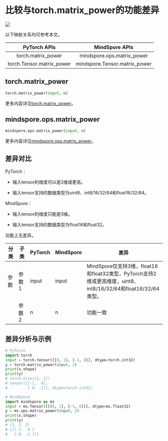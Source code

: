 # 比较与torch.matrix_power的功能差异

<a href="https://gitee.com/mindspore/docs/blob/master/docs/mindspore/source_zh_cn/note/api_mapping/pytorch_diff/matrix_power.md" target="_blank"><img src="https://mindspore-website.obs.cn-north-4.myhuaweicloud.com/website-images/master/resource/_static/logo_source.png"></a>

以下映射关系均可参考本文。

|     PyTorch APIs      |      MindSpore APIs       |
| :-------------------: | :-----------------------: |
|   torch.matrix_power    |   mindspore.ops.matrix_power    |
|    torch.Tensor.matrix_power   |  mindspore.Tensor.matrix_power   |

## torch.matrix_power

```python
torch.matrix_power(input, n)
```

更多内容详见[torch.matrix_power](https://pytorch.org/docs/1.8.1/generated/torch.matrix_power.html)。

## mindspore.ops.matrix_power

```python
mindspore.ops.matrix_power(input, n)
```

更多内容详见[mindspore.ops.matrix_power](https://www.mindspore.cn/docs/zh-CN/master/api_python/ops/mindspore.ops.matrix_power.html)。

## 差异对比

PyTorch：

- 输入tensor的维度可以是2维或更高。

- 输入tensor支持的数据类型为uint8、int8/16/32/64和float16/32/64。

MindSpore：

- 输入tensor的维度只能是3维。

- 输入tensor支持的数据类型为float16和float32。

功能上无差异。

| 分类       | 子类         | PyTorch      | MindSpore  | 差异          |
| ---------- | ------------ | ------------ | ---------  | ------------- |
| 参数       | 参数 1       | input         | input    | MindSpore仅支持3维，float16和float32类型，PyTorch支持2维或更高维度，uint8、int8/16/32/64和float16/32/64类型。 |
|            | 参数 2       | n             | n        | 功能一致        |

## 差异分析与示例

```python
# PyTorch
import torch
input = torch.tensor([[0, 1], [-1, 0]], dtype=torch.int32)
y = torch.matrix_power(input, 2)
print(x.shape)
print(y)
# torch.Size([2, 2])
# tensor([[-1,  0],
#         [ 0, -1]], dtype=torch.int32)

# MindSpore
import mindspore as ms
input = ms.Tensor([[[0, 1], [-1, 0]]], dtype=ms.float32)
y = ms.ops.matrix_power(input, 2)
print(x.shape)
print(y)
# (1, 2, 2)
# [[[-1.  0.]
#   [-0. -1.]]]
```
